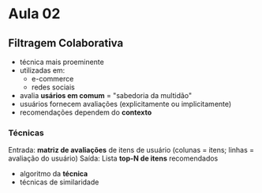 # Aula 02

## Filtragem Colaborativa

- técnica mais proeminente
- utilizadas em:
  - e-commerce
  - redes sociais
- avalia **usários em comum** = "sabedoria da multidão"
- usuários fornecem avaliações (explicitamente ou implicitamente)
- recomendações dependem do **contexto**

### Técnicas

Entrada: **matriz de avaliações** de itens de usuário (colunas = itens; linhas = avaliação do usuário)
Saída: Lista **top-N de itens** recomendados

- algoritmo da **técnica**
- técnicas de similaridade
